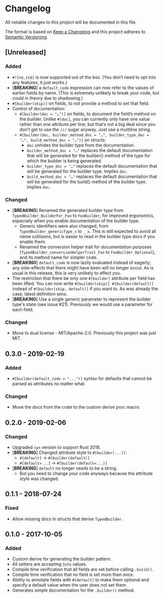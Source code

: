 # Changelog
All notable changes to this project will be documented in this file.

The format is based on [Keep a Changelog](http://keepachangelog.com/en/1.0.0/)
and this project adheres to [Semantic Versioning](http://semver.org/spec/v2.0.0.html).

## [Unreleased]
### Added
- `#![no_std]` is now supported out of the box. (You don’t need to opt into any features, it just works.)
- [**BREAKING**] a `default_code` expression can now refer to the values of earlier fields by name.
  (This is extremely unlikely to break your code, but could in theory due to shadowing.)
- `#[builder(skip)]` on fields, to not provide a method to set that field.
- Control of documentation:
  - `#[builder(doc = "…")]` on fields, to document the field’s method on the builder. Unlike `#[doc]`, you can currently only have one value rather than one attribute per line; but that’s not a big deal since you don’t get to use the `///` sugar anyway. Just use a multiline string.
  - `#[builder(doc, builder_method_doc = "…", builder_type_doc = "…", build_method_doc = "…")]` on structs:
    - `doc` unhides the builder type from the documentation.
	- `builder_method_doc = "…"` replaces the default documentation that will be generated for the builder() method of the type for which the builder is being generated.
	- `builder_type_doc = "…"` replaces the default documentation that will be generated for the builder type. Implies `doc`.
	- `build_method_doc = "…"` replaces the default documentation that will be generated for the build() method of the builder type. Implies `doc`.

### Changed
- [**BREAKING**] Renamed the generated builder type from `TypedBuilder_BuilderFor_Foo` to `FooBuilder`, for improved ergonomics, especially when you enable documentation of the builder type.
  - Generic identifiers were also changed, from `TypedBuilder_genericType_x` to `__x`. This is still expected to avoid all name collisions, but is easier to read in the builder type docs if you enable them.
  - Renamed the conversion helper trait for documentation purposes (`TypedBuilder_conversionHelperTrait_Foo` to `FooBuilder_Optional`), and its method name for simpler code.
- [**BREAKING**] `default_code` is now lazily evaluated instead of eagerly; any side-effects that there might have been will no longer occur. As is usual in this release, this is very unlikely to affect you.
- The restriction that there be only one `#[builder]` attribute per field has been lifted. You can now write `#[builder(skip)] #[builder(default)]` instead of `#[builder(skip, default)]` if you want to. As was already the case, latest definition wins.
- [**BREAKING**] Use a single generic parameter to represent the builder type's
  state (see issue #21). Previously we would use a parameter for each field.

### Changed
- Move to dual license - MIT/Apache-2.0. Previously this project was just MIT.

## 0.3.0 - 2019-02-19
### Added
- `#[builder(default_code = "...")]` syntax for defaults that cannot be parsed
  as attributes no matter what.

### Changed
- Move the docs from the crate to the custom derive proc macro.

## 0.2.0 - 2019-02-06
### Changed
- Upgraded `syn` version to support Rust 2018.
- [**BREAKING**] Changed attribute style to `#[builder(...)]`:
  - `#[default]` -> `#[builder(default)]`
  - `#[default=...]` -> `#[builder(default=...)]`
- [**BREAKING**] `default` no longer needs to be a string.
  - But you need to change your code anyways because the attribute style was changed.

## 0.1.1 - 2018-07-24
### Fixed
- Allow missing docs in structs that derive `TypedBuilder`.

## 0.1.0 - 2017-10-05
### Added
- Custom derive for generating the builder pattern.
- All setters are accepting `Into` values.
- Compile time verification that all fields are set before calling `.build()`.
- Compile time verification that no field is set more than once.
- Ability to annotate fields with `#[default]` to make them optional and specify a default value when the user does not set them.
- Generates simple documentation for the `.builder()` method.
